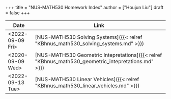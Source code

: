 +++
title = "NUS-MATH530 Homework Index"
author = ["Houjun Liu"]
draft = false
+++

| Date                                                                                         | Link                                                                                                |
|----------------------------------------------------------------------------------------------|-----------------------------------------------------------------------------------------------------|
| <span class="timestamp-wrapper"><span class="timestamp">&lt;2022-09-09 Fri&gt;</span></span> | [NUS-MATH530 Solving Systems]({{< relref "KBhnus_math530_solving_systems.md" >}})                   |
| <span class="timestamp-wrapper"><span class="timestamp">&lt;2020-09-09 Wed&gt;</span></span> | [NUS-MATH530 Geometric Intepretations]({{< relref "KBhnus_math530_geometric_intepretations.md" >}}) |
| <span class="timestamp-wrapper"><span class="timestamp">&lt;2022-09-13 Tue&gt;</span></span> | [NUS-MATH530 Linear Vehicles]({{< relref "KBhnus_math530_linear_vehicles.md" >}})                   |